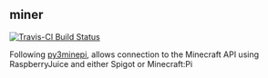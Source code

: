 ## miner

[![Travis-CI Build Status](https://travis-ci.org/kbroman/miner.svg?branch=master)](https://travis-ci.org/kbroman/miner>)

Following [py3minepi](https://github.com/py3minepi/py3minepi), allows
connection to the Minecraft API using RaspberryJuice and either Spigot
or Minecraft:Pi
